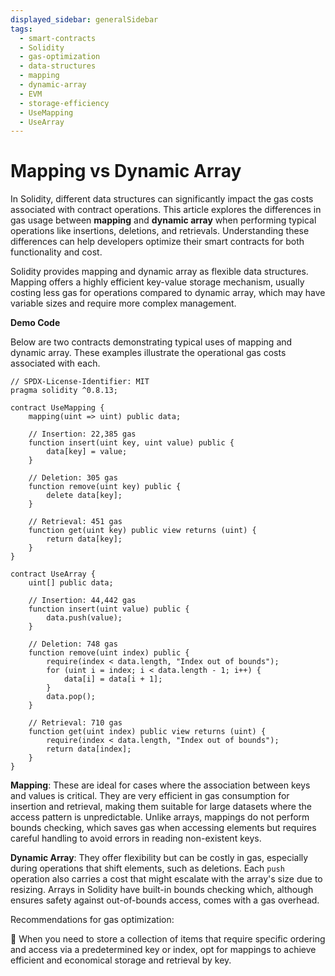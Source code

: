 ```yaml
---
displayed_sidebar: generalSidebar
tags:
  - smart-contracts
  - Solidity
  - gas-optimization
  - data-structures
  - mapping
  - dynamic-array
  - EVM
  - storage-efficiency
  - UseMapping
  - UseArray
---
```


# Mapping vs Dynamic Array

In Solidity, different data structures can significantly impact the gas costs associated with contract operations. This article explores the differences in gas usage between **mapping** and **dynamic array** when performing typical operations like insertions, deletions, and retrievals. Understanding these differences can help developers optimize their smart contracts for both functionality and cost.

Solidity provides mapping and dynamic array as flexible data structures. Mapping offers a highly efficient key-value storage mechanism, usually costing less gas for operations compared to dynamic array, which may have variable sizes and require more complex management.

**Demo Code**

Below are two contracts demonstrating typical uses of mapping and dynamic array. These examples illustrate the operational gas costs associated with each.

```solidity
// SPDX-License-Identifier: MIT
pragma solidity ^0.8.13;

contract UseMapping {
    mapping(uint => uint) public data;

    // Insertion: 22,385 gas
    function insert(uint key, uint value) public {
        data[key] = value;
    }

    // Deletion: 305 gas
    function remove(uint key) public {
        delete data[key];
    }

    // Retrieval: 451 gas
    function get(uint key) public view returns (uint) {
        return data[key];
    }
}

contract UseArray {
    uint[] public data;

    // Insertion: 44,442 gas
    function insert(uint value) public {
        data.push(value);
    }

    // Deletion: 748 gas
    function remove(uint index) public {
        require(index < data.length, "Index out of bounds");
        for (uint i = index; i < data.length - 1; i++) {
            data[i] = data[i + 1];
        }
        data.pop();
    }

    // Retrieval: 710 gas
    function get(uint index) public view returns (uint) {
        require(index < data.length, "Index out of bounds");
        return data[index];
    }
}
```

**Mapping**: These are ideal for cases where the association between keys and values is critical. They are very efficient in gas consumption for insertion and retrieval, making them suitable for large datasets where the access pattern is unpredictable. Unlike arrays, mappings do not perform bounds checking, which saves gas when accessing elements but requires careful handling to avoid errors in reading non-existent keys.

**Dynamic Array**: They offer flexibility but can be costly in gas, especially during operations that shift elements, such as deletions. Each `push` operation also carries a cost that might escalate with the array's size due to resizing. Arrays in Solidity have built-in bounds checking which, although ensures safety against out-of-bounds access, comes with a gas overhead.

Recommendations for gas optimization:

🌟 When you need to store a collection of items that require specific ordering and access via a predetermined key or index, opt for mappings to achieve efficient and economical storage and retrieval by key.